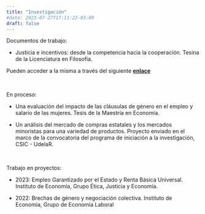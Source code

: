 ```yaml
---
title: "Investigación"
#date: 2023-07-27T17:11:22-03:00
draft: false
---
```


Documentos de trabajo:

- Justicia e incentivos: desde la competencia hacia la cooperación. Tesina de la Licenciatura en Filosofía. 

Pueden acceder a la misma a través del siguiente [**enlace**](https://github.com/juaniurruty/Tesina-filosofia)

&nbsp;

En proceso:

- Una evaluación del impacto de las cláusulas de género en el empleo y salario de las mujeres. Tesis de la Maestría en Economía.

- Un análisis del mercado de compras estatales y los mercados minoristas para una variedad de productos. Proyecto enviado en el marco de la convocatoria del programa de iniciación a la investigación, CSIC - UdelaR.

&nbsp;

Trabajo en proyectos:

- 2023: Empleo Garantizado por el Estado y Renta Básica Universal. Instituto de Economía, Grupo Ética, Justicia y Economía.

- 2022: Brechas de género y negociación colectiva. Instituto de Economía, Grupo de Economía Laboral

